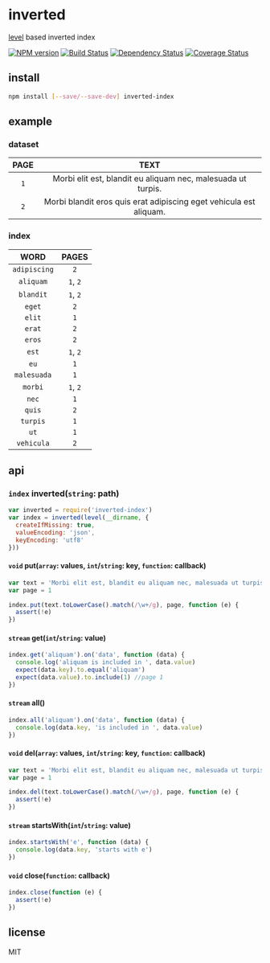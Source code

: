 # inverted

[level](https://github.com/level/level) based inverted index

[![NPM version](https://badge.fury.io/js/inverted-index.png)](http://badge.fury.io/js/inverted-index)
[![Build Status](https://secure.travis-ci.org/kordon/inverted.png)](http://travis-ci.org/kordon/inverted)
[![Dependency Status](https://gemnasium.com/kordon/inverted.png)](https://gemnasium.com/kordon/inverted)
[![Coverage Status](https://coveralls.io/repos/kordon/inverted/badge.png?branch=master)](https://coveralls.io/r/kordon/inverted?branch=master)

## install

```bash
npm install [--save/--save-dev] inverted-index
```

## example

### dataset

|  PAGE  |                                TEXT                                |
| :----: | :----------------------------------------------------------------: |
|   `1`  |    Morbi elit est, blandit eu aliquam nec, malesuada ut turpis.    |
|   `2`  | Morbi blandit eros quis erat adipiscing eget vehicula est aliquam. |

### index

|     WORD     |   PAGES   |
| :----------: | :-------: |
| `adipiscing` |    `2`    |
|   `aliquam`  |  `1`, `2` |
|   `blandit`  |  `1`, `2` |
|    `eget`    |    `2`    |
|    `elit`    |    `1`    |
|    `erat`    |    `2`    |
|    `eros`    |    `2`    |
|     `est`    |  `1`, `2` |
|     `eu`     |    `1`    |
|  `malesuada` |    `1`    |
|    `morbi`   |  `1`, `2` |
|     `nec`    |    `1`    |
|    `quis`    |    `2`    |
|   `turpis`   |    `1`    |
|     `ut`     |    `1`    |
|  `vehicula`  |    `2`    |

## api

### `index` inverted(`string`: path)

```js
var inverted = require('inverted-index')
var index = inverted(level(__dirname, {
  createIfMissing: true,
  valueEncoding: 'json',
  keyEncoding: 'utf8'
}))
```

#### `void` put(`array`: values, `int`/`string`: key, `function`: callback)

```js
var text = 'Morbi elit est, blandit eu aliquam nec, malesuada ut turpis.'
var page = 1

index.put(text.toLowerCase().match(/\w+/g), page, function (e) {
  assert(!e)
})
```

#### `stream` get(`int`/`string`: value)

```js
index.get('aliquam').on('data', function (data) {
  console.log('aliquam is included in ', data.value)
  expect(data.key).to.equal('aliquam')
  expect(data.value).to.include(1) //page 1
})
```

#### `stream` all()

```js
index.all('aliquam').on('data', function (data) {
  console.log(data.key, 'is included in ', data.value)
})
```

#### `void` del(`array`: values, `int`/`string`: key, `function`: callback)

```js
var text = 'Morbi elit est, blandit eu aliquam nec, malesuada ut turpis.'
var page = 1

index.del(text.toLowerCase().match(/\w+/g), page, function (e) {
  assert(!e)
})
```

#### `stream` startsWith(`int`/`string`: value)

```js
index.startsWith('e', function (data) {
  console.log(data.key, 'starts with e')
})
```

#### `void` close(`function`: callback)

```js
index.close(function (e) {
  assert(!e)
})
```

## license

MIT
